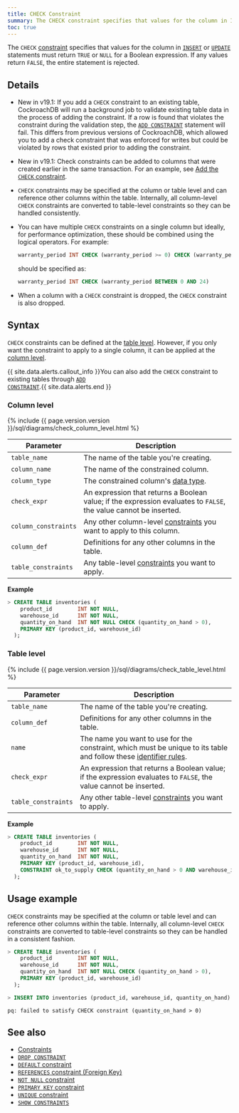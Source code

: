 ```yaml
---
title: CHECK Constraint
summary: The CHECK constraint specifies that values for the column in INSERT or UPDATE statements must satisfy a Boolean expression.
toc: true
---
```


The `CHECK` [constraint](constraints.html) specifies that values for the column in [`INSERT`](insert.html) or [`UPDATE`](update.html) statements must return `TRUE` or `NULL` for a Boolean expression. If any values return `FALSE`, the entire statement is rejected.

## Details

- <span class="version-tag">New in v19.1</span>: If you add a `CHECK` constraint to an existing table, CockroachDB will run a background job to validate existing table data in the process of adding the constraint. If a row is found that violates the constraint during the validation step, the [`ADD CONSTRAINT`](add-constraint.html) statement will fail. This differs from previous versions of CockroachDB, which allowed you to add a check constraint that was enforced for writes but could be violated by rows that existed prior to adding the constraint.
- <span class="version-tag">New in v19.1</span>: Check constraints can be added to columns that were created earlier in the same transaction. For an example, see [Add the `CHECK` constraint](add-constraint.html#add-the-check-constraint).
- `CHECK` constraints may be specified at the column or table level and can reference other columns within the table. Internally, all column-level `CHECK` constraints are converted to table-level constraints so they can be handled consistently.
- You can have multiple `CHECK` constraints on a single column but ideally, for performance optimization, these should be combined using the logical operators. For example:

  ~~~ sql
  warranty_period INT CHECK (warranty_period >= 0) CHECK (warranty_period <= 24)
  ~~~

  should be specified as:

  ~~~ sql
  warranty_period INT CHECK (warranty_period BETWEEN 0 AND 24)
  ~~~
- When a column with a `CHECK` constraint is dropped, the `CHECK` constraint is also dropped.

## Syntax

`CHECK` constraints can be defined at the [table level](#table-level). However, if you only want the constraint to apply to a single column, it can be applied at the [column level](#column-level).

{{ site.data.alerts.callout_info }}You can also add the <code>CHECK</code> constraint to existing tables through <a href="add-constraint.html#add-the-check-constraint"><code>ADD CONSTRAINT</code></a>.{{ site.data.alerts.end }}

### Column level

<div>
  {%  include {{  page.version.version  }}/sql/diagrams/check_column_level.html %}
</div>

 Parameter | Description
-----------|-------------
 `table_name` | The name of the table you're creating.
 `column_name` | The name of the constrained column.
 `column_type` | The constrained column's [data type](data-types.html).
 `check_expr` | An expression that returns a Boolean value; if the expression evaluates to `FALSE`, the value cannot be inserted.
 `column_constraints` | Any other column-level [constraints](constraints.html) you want to apply to this column.
 `column_def` | Definitions for any other columns in the table.
 `table_constraints` | Any table-level [constraints](constraints.html) you want to apply.

**Example**

~~~ sql
> CREATE TABLE inventories (
    product_id        INT NOT NULL,
    warehouse_id      INT NOT NULL,
    quantity_on_hand  INT NOT NULL CHECK (quantity_on_hand > 0),
    PRIMARY KEY (product_id, warehouse_id)
  );
~~~

### Table level

<div>
  {%  include {{  page.version.version  }}/sql/diagrams/check_table_level.html %}
</div>

 Parameter | Description
-----------|-------------
 `table_name` | The name of the table you're creating.
 `column_def` | Definitions for any other columns in the table.
 `name` | The name you want to use for the constraint, which must be unique to its table and follow these [identifier rules](keywords-and-identifiers.html#identifiers).
 `check_expr` | An expression that returns a Boolean value; if the expression evaluates to `FALSE`, the value cannot be inserted.
 `table_constraints` | Any other table-level [constraints](constraints.html) you want to apply.

**Example**

~~~ sql
> CREATE TABLE inventories (
    product_id        INT NOT NULL,
    warehouse_id      INT NOT NULL,
    quantity_on_hand  INT NOT NULL,
    PRIMARY KEY (product_id, warehouse_id),
    CONSTRAINT ok_to_supply CHECK (quantity_on_hand > 0 AND warehouse_id BETWEEN 100 AND 200)
  );
~~~

## Usage example

`CHECK` constraints may be specified at the column or table level and can reference other columns within the table. Internally, all column-level `CHECK` constraints are converted to table-level constraints so they can be handled in a consistent fashion.

~~~ sql
> CREATE TABLE inventories (
    product_id        INT NOT NULL,
    warehouse_id      INT NOT NULL,
    quantity_on_hand  INT NOT NULL CHECK (quantity_on_hand > 0),
    PRIMARY KEY (product_id, warehouse_id)
  );

> INSERT INTO inventories (product_id, warehouse_id, quantity_on_hand) VALUES (1, 2, 0);
~~~
~~~
pq: failed to satisfy CHECK constraint (quantity_on_hand > 0)
~~~

## See also

- [Constraints](constraints.html)
- [`DROP CONSTRAINT`](drop-constraint.html)
- [`DEFAULT` constraint](default-value.html)
- [`REFERENCES` constraint (Foreign Key)](foreign-key.html)
- [`NOT NULL` constraint](not-null.html)
- [`PRIMARY KEY` constraint](primary-key.html)
- [`UNIQUE` constraint](unique.html)
- [`SHOW CONSTRAINTS`](show-constraints.html)
